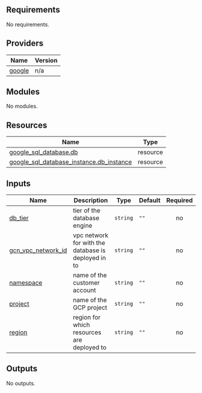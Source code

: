 <!-- BEGIN_TF_DOCS -->
## Requirements

No requirements.

## Providers

| Name | Version |
|------|---------|
| <a name="provider_google"></a> [google](#provider\_google) | n/a |

## Modules

No modules.

## Resources

| Name | Type |
|------|------|
| [google_sql_database.db](https://registry.terraform.io/providers/hashicorp/google/latest/docs/resources/sql_database) | resource |
| [google_sql_database_instance.db_instance](https://registry.terraform.io/providers/hashicorp/google/latest/docs/resources/sql_database_instance) | resource |

## Inputs

| Name | Description | Type | Default | Required |
|------|-------------|------|---------|:--------:|
| <a name="input_db_tier"></a> [db\_tier](#input\_db\_tier) | tier of the database engine | `string` | `""` | no |
| <a name="input_gcn_vpc_network_id"></a> [gcn\_vpc\_network\_id](#input\_gcn\_vpc\_network\_id) | vpc network for with the database is deployed in to | `string` | `""` | no |
| <a name="input_namespace"></a> [namespace](#input\_namespace) | name of the customer account | `string` | `""` | no |
| <a name="input_project"></a> [project](#input\_project) | name of the GCP project | `string` | `""` | no |
| <a name="input_region"></a> [region](#input\_region) | region for which resources are deployed to | `string` | `""` | no |

## Outputs

No outputs.
<!-- END_TF_DOCS -->